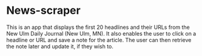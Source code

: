 # News-scraper

This is an app that displays the first 20 headlines and their URLs from the New Ulm Daily Journal (New Ulm, MN). It also enables the user to click on a headline or URL and save a note for the article. The user can then retrieve the note later and update it, if they wish to.